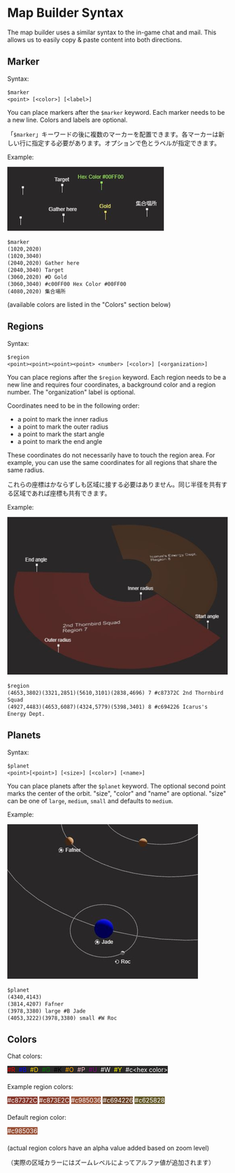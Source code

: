 # Map Builder Syntax

The map builder uses a similar syntax to the in-game chat and mail. This allows us to easily copy & paste content into both directions.

## Marker

Syntax:

```
$marker
<point> [<color>] [<label>]
```

You can place markers after the `$marker` keyword. Each marker needs to be a new line. Colors and labels are optional. 

「`$marker`」キーワードの後に複数のマーカーを配置できます。各マーカーは新しい行に指定する必要があります。オプションで色とラベルが指定できます。

Example:

![marker example](markerExample.jpg)

```
$marker
(1020,2020)
(1020,3040)
(2040,2020) Gather here
(2040,3040) Target
(3060,2020) #D Gold
(3060,3040) #c00FF00 Hex Color #00FF00
(4080,2020) 集合場所
```

(available colors are listed in the "Colors" section below)

## Regions

Syntax:

```
$region
<point><point><point><point> <number> [<color>] [<organization>]
```

You can place regions after the `$region` keyword. Each region needs to be a new line and requires four coordinates, a background color and a region number. The "organization" label is optional.

Coordinates need to be in the following order:
- a point to mark the inner radius
- a point to mark the outer radius
- a point to mark the start angle
- a point to mark the end angle

These coordinates do not necessarily have to touch the region area. For example, you can use the same coordinates for all regions that share the same radius.

これらの座標はかならずしも区域に接する必要はありません。同じ半径を共有する区域であれば座標も共有できます。

Example:

![region example](regionExample.jpg)

```
$region
(4653,3802)(3321,2851)(5610,3101)(2838,4696) 7 #c87372C 2nd Thornbird Squad
(4927,4483)(4653,6087)(4324,5779)(5398,3401) 8 #c694226 Icarus's Energy Dept.
```

## Planets

Syntax:

```
$planet
<point>[<point>] [<size>] [<color>] [<name>]
```

You can place planets after the `$planet` keyword. The optional second point marks the center of the orbit. "size", "color" and "name" are optional. "size" can be one of `large`, `medium`, `small` and defaults to `medium`.

Example:

![planet example](planetExample.jpg)

```
$planet
(4340,4143)
(3814,4207) Fafner
(3978,3380) large #B Jade
(4053,3222)(3978,3380) small #W Roc
```

## Colors

Chat colors:

<div style="display:inline-flex;gap:8px;background-color:#292828;margin-bottom:8px">
<div style="color:red;">#R</div>
<div style="color:blue;">#B</div>
<div style="color:gold;">#D</div>
<div style="color:green;">#G</div>
<div style="color:black;">#K</div>
<div style="color:orange;">#O</div>
<div style="color:pink;">#P</div>
<div style="color:purple;">#U</div>
<div style="color:white;">#W</div>
<div style="color:yellow;">#Y</div>
<div style="color:white;">#c&lt;hex color&gt;</div>
</div>

Example region colors:

<div style="display:inline-flex;gap:4px;color:white;margin-bottom:8px">
<div style="background-color:#87372C;">#c87372C</div>
<div style="background-color:#873E2C;">#c873E2C</div>
<div style="background-color:#985036;">#c985036</div>
<div style="background-color:#694226;">#c694226</div>
<div style="background-color:#625828;">#c625828</div>
</div>

Default region color:

<div style="display:inline-flex;color:white;margin-bottom:8px">
    <div style="background-color:#985036;">#c985036</div>
</div>

(actual region colors have an alpha value added based on zoom level)

（実際の区域カラーにはズームレベルによってアルファ値が追加されます）
